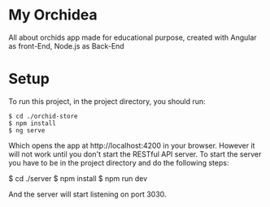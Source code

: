 # My Orchidea
All about orchids app made for educational purpose, created with Angular as front-End, Node.js as Back-End
# Setup
To run this project, in the project directory, you should run:

```
$ cd ./orchid-store
$ npm install
$ ng serve
```

Which opens the app at http://localhost:4200 in your browser. However it will not work until you don't start the RESTful API server. To start the server you have to be in the project directory and do the following steps:

$ cd ./server
$ npm install
$ npm run dev

And the server will start listening on port 3030.
